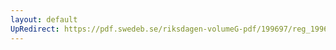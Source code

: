 ```yaml
---
layout: default
UpRedirect: https://pdf.swedeb.se/riksdagen-volumeG-pdf/199697/reg_199697/reg_199697_0399.pdf
---
```

